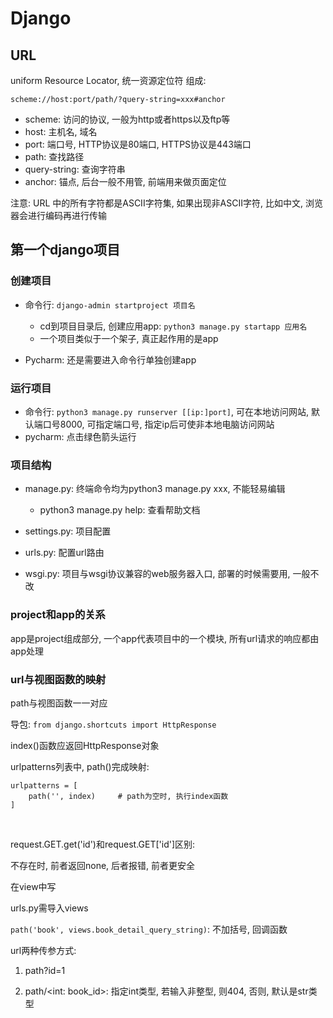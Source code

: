# Django

## URL

uniform Resource Locator, 统一资源定位符
组成: 

```
scheme://host:port/path/?query-string=xxx#anchor
```

- scheme: 访问的协议, 一般为http或者https以及ftp等
- host: 主机名, 域名
- port: 端口号, HTTP协议是80端口, HTTPS协议是443端口
- path: 查找路径
- query-string: 查询字符串
- anchor: 锚点, 后台一般不用管, 前端用来做页面定位

注意: URL 中的所有字符都是ASCII字符集, 如果出现非ASCII字符, 比如中文, 浏览器会进行编码再进行传输

## 第一个django项目

### 创建项目

- 命令行: `django-admin startproject 项目名`​

  - cd到项目目录后, 创建应用app: `python3 manage.py startapp 应用名`​
  - 一个项目类似于一个架子, 真正起作用的是app

- Pycharm: 还是需要进入命令行单独创建app

### 运行项目

- 命令行: `python3 manage.py runserver [[ip:]port]`​, 可在本地访问网站, 默认端口号8000, 可指定端口号, 指定ip后可使非本地电脑访问网站
- pycharm: 点击绿色箭头运行

### 项目结构

- manage.py: 终端命令均为python3 manage.py xxx, 不能轻易编辑

  - python3 manage.py help: 查看帮助文档
- settings.py: 项目配置
- urls.py: 配置url路由
- wsgi.py: 项目与wsgi协议兼容的web服务器入口, 部署的时候需要用, 一般不改

### project和app的关系

app是project组成部分, 一个app代表项目中的一个模块, 所有url请求的响应都由app处理

### url与视图函数的映射

path与视图函数一一对应

导包: `from django.shortcuts import HttpResponse`​

index()函数应返回HttpResponse对象

urlpatterns列表中, path()完成映射: 

```
urlpatterns = [
	path('', index) 	# path为空时, 执行index函数
]
```

‍

request.GET.get('id')和request.GET['id']区别: 

不存在时, 前者返回none, 后者报错, 前者更安全

在view中写

urls.py需导入views

​`path('book', views.book_detail_query_string)`​: 不加括号, 回调函数

url两种传参方式:

1. path?id=1
2. path/<int: book_id>: 指定int类型, 若输入非整型, 则404, 否则, 默认是str类型

    ‍

‍
